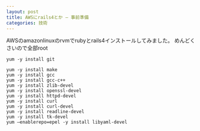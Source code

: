 ```yaml
---
layout: post
title: AWSにrails4とか – 事前準備
categories: 技術
---
```


AWSのamazonlinuxのrvmでrubyとrails4インストールしてみました。
めんどくさいので全部root
```
yum -y install git 

yum -y install make 
yum -y install gcc 
yum -y install gcc-c++ 
yum -y install zlib-devel 
yum -y install openssl-devel 
yum -y install httpd-devel 
yum -y install curl 
yum -y install curl-devel 
yum -y install readline-devel 
yum -y install tk-devel
yum –enablerepo=epel -y install libyaml-devel

```

